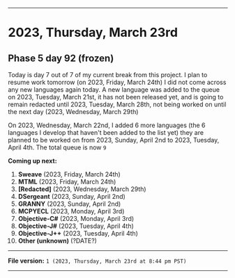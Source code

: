 
***

# 2023, Thursday, March 23rd

## Phase 5 day 92 (frozen)

Today is day 7 out of 7 of my current break from this project. I plan to resume work tomorrow (on 2023, Friday, March 24th) I did not come across any new languages again today. A new language was added to the queue on 2023, Tuesday, March 21st, it has not been released yet, and is going to remain redacted until 2023, Tuesday, March 28th, not being worked on until the next day (2023, Wednesday, March 29th)

On 2023, Wednesday, March 22nd, I added 6 more languages (the 6 languages I develop that haven't been added to the list yet) they are planned to be worked on from 2023, Sunday, April 2nd to 2023, Tuesday, April 4th. The total queue is now `9`

**Coming up next:**

1. **Sweave** (2023, Friday, March 24th)
2. **MTML** (2023, Friday, March 24th)
3. **[Redacted]** (2023, Wednesday, March 29th)
4. **DSergeant** (2023, Sunday, April 2nd)
5. **GRANNY** (2023, Sunday, April 2nd)
6. **MCPYECL** (2023, Monday, April 3rd)
7. **Objective-C#** (2023, Monday, April 3rd)
8. **Objective-J#** (2023, Tuesday, April 4th)
9. **Objective-J++** (2023, Tuesday, April 4th)
10. **Other (unknown)** (?DATE?)

<!-- Today wasn't planned to be a development day for new repositories. I am taking a temporary break from it to work on other projects. If I can gather more languages, I might start phase 4 (2022) earlier. <!-- Work is being done to get the [`Learn`](https://github.com/seanpm2001/Learn/) repository back up to date, as I couldn't keep up in the last 3 days of phase 3 of 2022. The current phase finished yesterday (2022, Tuesday, November 29th) new repositories are expected to start being created at an unknown time in 2022 December. !--> 

<!-- This is the end of phase 4 (2022) of the acceleration project for `seanpm2001/Learn`. !-->

***

**File version:** `1 (2023, Thursday, March 23rd at 8:44 pm PST)`

***
